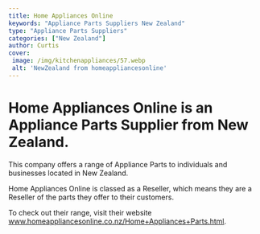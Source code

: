 ```yaml
---
title: Home Appliances Online
keywords: "Appliance Parts Suppliers New Zealand"
type: "Appliance Parts Suppliers"
categories: ["New Zealand"]
author: Curtis
cover:
 image: /img/kitchenappliances/57.webp
 alt: 'NewZealand from homeappliancesonline'
---
```


# Home Appliances Online is an Appliance Parts Supplier from New Zealand.

This company offers a range of Appliance Parts to individuals and businesses located in New Zealand.

Home Appliances Online is classed as a Reseller, which means they are a Reseller of the parts they offer to their customers.

To check out their range, visit their website www.homeappliancesonline.co.nz/Home+Appliances+Parts.html.
